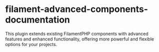 # filament-advanced-components-documentation
This plugin extends existing FilamentPHP components with advanced features and enhanced functionality, offering more powerful and flexible options for your projects.
